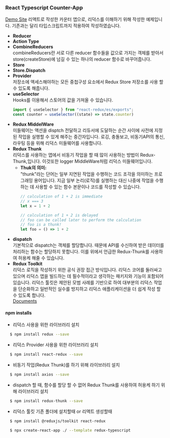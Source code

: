 ### React Typescript Counter-App
  [Demo Site](https://react-redux-counter-app-tau.vercel.app/)
  리액트로 작성한 카운터 앱으로, 리덕스를 이해하기 위해 작성한 예제입니다.
  기존과는 달리 타입스크립트까지 적용하여 작성하였습니다.

- **Reducer**  
- **Action Type**  
- **CombineReducers**  
  combineReducers란 서로 다른 reducer 함수들을 값으로 가지는 객체를 받아서 store(createStore)에 넘길 수 있는 하나의 reducer 함수로 바꾸어줍니다.
- **Store**  
- **Store.Dispatch** 
- **Provider**  
  저장소에 액세스해야하는 모든 중첩구성 요소에서 Redux Store 저장소를 사용 할 수 있도록 해줍니다.
- **useSelector**  
  Hooks를 이용해서 스토어의 값을 가져올 수 있습니다.
  ```jsx
  import { useSelector } from "react-redux/es/exports";
  const counter = useSelector((state) => state.counter)
  ```  
- **Redux MiddelWare**  
  미들웨어는 액션을 disptch 전달하고 리듀서에 도달하는 순간 사이에 사전에 지정된 작업을 실행할 수 있게 해주는 중간자입니다.
  로깅, 충돌보고, 비동기API의 통신, 라우팅 등을 위해 리덕스 미들웨어를 사용합니다.
- **Redux Thunk**  
  리덕스를 사용하는 앱에서 비동기 작업을 할 때 많이 사용하는 방법이 Redux-Thunk,입니다. 이것또한 logger MiddleWare처럼 리덕스 미들웨어입니다.
  - **Thuk의 의미:**  
    "thunk"라는 단어는 일부 지연된 작업을 수행하는 코드 조각을 의미하는 프로그래밍 용어입니다. 지금 일부 논리(로직)를 실행하는 대신 나중에 작업을 수행하는 데 사용할 수 있는 함수 본문이나 코드를 작성할 수 있습니다.
    ```jsx
    // calculation of 1 + 2 is immediate
    // x === 3
    let x = 1 + 2

    // calculation of 1 + 2 is delayed
    // foo can be called later to perform the calculation
    // foo is a thunk!
    let foo = () => 1 + 2
    ```  
- **dispatch**  
  기본적으로 dispatch는 객체를 할당합니다. 때문에 API를 수신하여 받은 데이터를 처리하는 함수는 할당하지 못합니다. 이를 위에서 언급한 Redux-Thunk를 사용하여 허용케 해줄 수 있습니다.
- **Redux Toolkit**  
  리덕스 로직을 작성하기 위한 공식 권장 접근 방식입니다. 리덕스 코어를 둘러싸고 있으며 리덕스 앱을 빌드하는 데 필수적이라고 생각하는 패키지와 기능이 포함되어 있습니다. 리덕스 툴킷은 제안된 모범 사례를 기반으로 하여 대부분의 리덕스 작업을 단순화하고 일반적인 실수를 방지하고 리덕스 애플리케이션을 더 쉽게 작성 할 수 있도록 합니다.  
  [Documents](https://ko.redux.js.org/redux-toolkit/overview/)
    
#### npm installs
- 리덕스 사용을 위한 라이브러리 설치 
```bash 
  $ npm install redux --save
```
- 리덕스 Provider 사용을 위한 라이브러리 설치  
```bash 
  $ npm install react-redux --save  
```
- 비동기 작업(Redux Thunk)를 하기 위해 라이브러리 설치  
```bash 
  $ npm install axios --save  
```
- dispatch 할 때, 함수를 할당 할 수 없어 Redux Thunk를 사용하여 허용케 하기 위해 라이브러리 설치  
```bash 
  $ npm install redux-thunk --save
``` 
- 리덕스 툴킷 기존 폴더에 설치할때 or 리액트 생성할때
```bash
  $ npm install @reduxjs/toolkit react-redux
```
```bash
  $ npx create-react-app ./ --template redux-typescript
```
